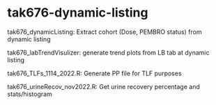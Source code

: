 # tak676-dynamic-listing


  tak676_dynamicListing: Extract cohort (Dose, PEMBRO status) from dynamic listing
  
  
  tak676_labTrendVisulizer: generate trend plots from LB tab at dynamic listing
  
  
  tak676_TLFs_1114_2022.R: Generate PP file for TLF purposes
  
  
  tak676_urineRecov_nov2022.R: Get urine recovery percentage and stats/histogram
